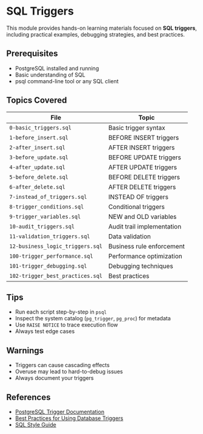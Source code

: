 # SQL Triggers

This module provides hands-on learning materials focused on **SQL triggers**, including practical examples, debugging strategies, and best practices.

## Prerequisites

- PostgreSQL installed and running
- Basic understanding of SQL
- psql command-line tool or any SQL client

## Topics Covered

| File | Topic |
|------|-------|
| `0-basic_triggers.sql` | Basic trigger syntax |
| `1-before_insert.sql` | BEFORE INSERT triggers |
| `2-after_insert.sql` | AFTER INSERT triggers |
| `3-before_update.sql` | BEFORE UPDATE triggers |
| `4-after_update.sql` | AFTER UPDATE triggers |
| `5-before_delete.sql` | BEFORE DELETE triggers |
| `6-after_delete.sql` | AFTER DELETE triggers |
| `7-instead_of_triggers.sql` | INSTEAD OF triggers |
| `8-trigger_conditions.sql` | Conditional triggers |
| `9-trigger_variables.sql` | NEW and OLD variables |
| `10-audit_triggers.sql` | Audit trail implementation |
| `11-validation_triggers.sql` | Data validation |
| `12-business_logic_triggers.sql` | Business rule enforcement |
| `100-trigger_performance.sql` | Performance optimization |
| `101-trigger_debugging.sql` | Debugging techniques |
| `102-trigger_best_practices.sql` | Best practices |

## Tips

- Run each script step-by-step in `psql`
- Inspect the system catalog (`pg_trigger`, `pg_proc`) for metadata
- Use `RAISE NOTICE` to trace execution flow
- Always test edge cases

## Warnings

- Triggers can cause cascading effects
- Overuse may lead to hard-to-debug issues
- Always document your triggers

## References

- [PostgreSQL Trigger Documentation](https://www.postgresql.org/docs/current/plpgsql-trigger.html )
- [Best Practices for Using Database Triggers](https://wiki.postgresql.org/wiki/Trigger_Best_Practices )
- [SQL Style Guide](https://www.sqlstyle.guide/ )
